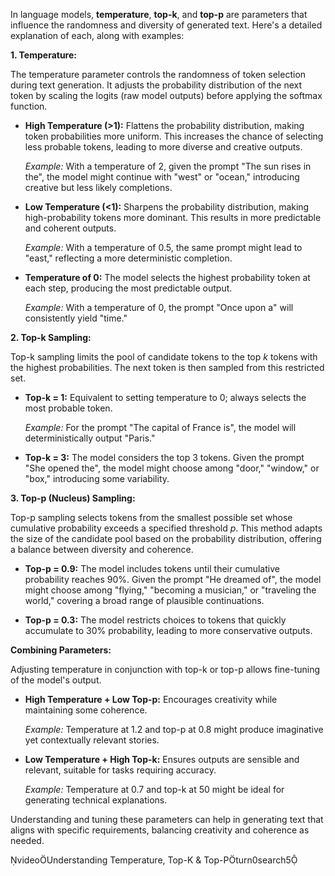 In language models, **temperature**, **top-k**, and **top-p** are parameters that influence the randomness and diversity of generated text. Here's a detailed explanation of each, along with examples:

**1. Temperature:**

The temperature parameter controls the randomness of token selection during text generation. It adjusts the probability distribution of the next token by scaling the logits (raw model outputs) before applying the softmax function.

- **High Temperature (>1):** Flattens the probability distribution, making token probabilities more uniform. This increases the chance of selecting less probable tokens, leading to more diverse and creative outputs.

  *Example:* With a temperature of 2, given the prompt "The sun rises in the", the model might continue with "west" or "ocean," introducing creative but less likely completions.

- **Low Temperature (<1):** Sharpens the probability distribution, making high-probability tokens more dominant. This results in more predictable and coherent outputs.

  *Example:* With a temperature of 0.5, the same prompt might lead to "east," reflecting a more deterministic completion.

- **Temperature of 0:** The model selects the highest probability token at each step, producing the most predictable output.

  *Example:* With a temperature of 0, the prompt "Once upon a" will consistently yield "time."

**2. Top-k Sampling:**

Top-k sampling limits the pool of candidate tokens to the top *k* tokens with the highest probabilities. The next token is then sampled from this restricted set.

- **Top-k = 1:** Equivalent to setting temperature to 0; always selects the most probable token.

  *Example:* For the prompt "The capital of France is", the model will deterministically output "Paris."

- **Top-k = 3:** The model considers the top 3 tokens. Given the prompt "She opened the", the model might choose among "door," "window," or "box," introducing some variability.

**3. Top-p (Nucleus) Sampling:**

Top-p sampling selects tokens from the smallest possible set whose cumulative probability exceeds a specified threshold *p*. This method adapts the size of the candidate pool based on the probability distribution, offering a balance between diversity and coherence.

- **Top-p = 0.9:** The model includes tokens until their cumulative probability reaches 90%. Given the prompt "He dreamed of", the model might choose among "flying," "becoming a musician," or "traveling the world," covering a broad range of plausible continuations.

- **Top-p = 0.3:** The model restricts choices to tokens that quickly accumulate to 30% probability, leading to more conservative outputs.

**Combining Parameters:**

Adjusting temperature in conjunction with top-k or top-p allows fine-tuning of the model's output.

- **High Temperature + Low Top-p:** Encourages creativity while maintaining some coherence.

  *Example:* Temperature at 1.2 and top-p at 0.8 might produce imaginative yet contextually relevant stories.

- **Low Temperature + High Top-k:** Ensures outputs are sensible and relevant, suitable for tasks requiring accuracy.

  *Example:* Temperature at 0.7 and top-k at 50 might be ideal for generating technical explanations.

Understanding and tuning these parameters can help in generating text that aligns with specific requirements, balancing creativity and coherence as needed.

videoUnderstanding Temperature, Top-K & Top-Pturn0search5 